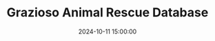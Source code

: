 ---
layout: inner
position: right
title: 'Grazioso Animal Rescue Database'
date: 2024-10-11 15:00:00
categories: development
tags: Java Database Refactoring
featured_image: '/img/posts/MongoDB.png'
project_link: 'https://github.com/SubparAtBest0219/ePortfolio/blob/main/Artifact%202/original/Driver.java'
button_icon: 'github'
button_text: 'Visit Original Project'
lead_text: "A fully functional animal rescue database with integrated design."
---